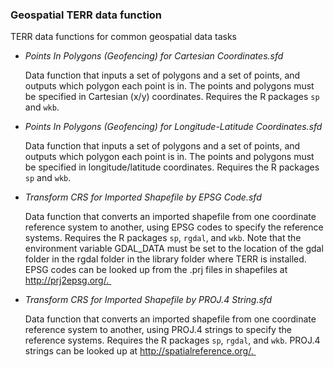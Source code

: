 ### Geospatial TERR data function

TERR data functions for common geospatial data tasks

- *Points In Polygons (Geofencing) for Cartesian Coordinates.sfd*

  Data function that inputs a set of polygons and a set of points, and outputs which polygon each point is in. The points and polygons must be specified in Cartesian (x/y) coordinates. Requires the R packages `sp` and `wkb`.

- *Points In Polygons (Geofencing) for Longitude-Latitude Coordinates.sfd*

  Data function that inputs a set of polygons and a set of points, and outputs which polygon each point is in. The points and polygons must be specified in longitude/latitude coordinates. Requires the R packages `sp` and `wkb`. 

- *Transform CRS for Imported Shapefile by EPSG Code.sfd*

  Data function that converts an imported shapefile from one coordinate reference system to another, using EPSG codes to specify the reference systems. Requires the R packages `sp`, `rgdal`, and `wkb`. Note that the environment variable GDAL_DATA must be set to the location of the gdal folder in the rgdal folder in the library folder where TERR is installed. EPSG codes can be looked up from the .prj files in shapefiles at http://prj2epsg.org/. 

- *Transform CRS for Imported Shapefile by PROJ.4 String.sfd*

  Data function that converts an imported shapefile from one coordinate reference system to another, using PROJ.4 strings to specify the reference systems. Requires the R packages `sp`, `rgdal`, and `wkb`. PROJ.4 strings can be looked up at http://spatialreference.org/. 